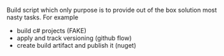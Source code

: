 Build script which only purpose is to provide out of the box solution most nasty tasks. For example
- build c# projects (FAKE)
- apply and track versioning (github flow)
- create build artifact and publish it (nuget)
